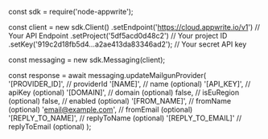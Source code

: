const sdk = require('node-appwrite');

const client = new sdk.Client()
    .setEndpoint('https://cloud.appwrite.io/v1') // Your API Endpoint
    .setProject('5df5acd0d48c2') // Your project ID
    .setKey('919c2d18fb5d4...a2ae413da83346ad2'); // Your secret API key

const messaging = new sdk.Messaging(client);

const response = await messaging.updateMailgunProvider(
    '[PROVIDER_ID]', // providerId
    '[NAME]', // name (optional)
    '[API_KEY]', // apiKey (optional)
    '[DOMAIN]', // domain (optional)
    false, // isEuRegion (optional)
    false, // enabled (optional)
    '[FROM_NAME]', // fromName (optional)
    'email@example.com', // fromEmail (optional)
    '[REPLY_TO_NAME]', // replyToName (optional)
    '[REPLY_TO_EMAIL]' // replyToEmail (optional)
);
